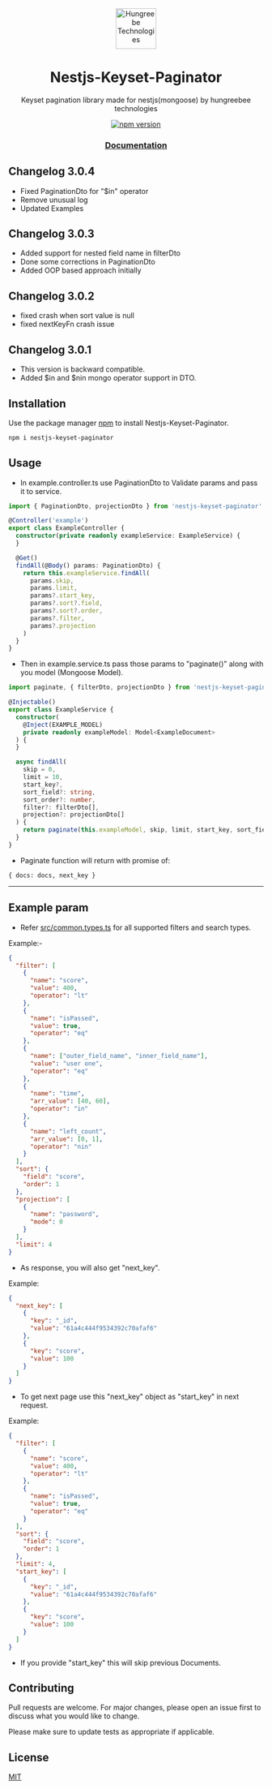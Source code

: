 <div align=center>

<img src="https://raw.githubusercontent.com/Hungreebee-Technologies/Nestjs-Keyset-Paginator/master/.github/assets/Hungrebee-Logo.png" alt="Hungreebe Technologies" height="80"/>

# Nestjs-Keyset-Paginator

Keyset pagination library made for nestjs(mongoose) by hungreebee technologies

[![npm version](https://badge.fury.io/js/nestjs-keyset-paginator.svg)](https://www.npmjs.com/package/nestjs-keyset-paginator)

### [Documentation](https://hungreebee-technologies.github.io/Nestjs-Keyset-Paginator/)

</div>

## Changelog 3.0.4
- Fixed PaginationDto for "$in" operator
- Remove unusual log
- Updated Examples

## Changelog 3.0.3
- Added support for nested field name in filterDto
- Done some corrections in PaginationDto
- Added OOP based approach initially

## Changelog 3.0.2
- fixed crash when sort value is null
- fixed nextKeyFn crash issue

## Changelog 3.0.1
- This version is backward compatible.
- Added $in and $nin mongo operator support in DTO.

## Installation

Use the package manager [npm](npmjs.com/package/nestjs-keyset-paginator) to install Nestjs-Keyset-Paginator.

```bash
npm i nestjs-keyset-paginator
```

## Usage

- In example.controller.ts use PaginationDto to Validate params and pass it to service.

```typescript
import { PaginationDto, projectionDto } from 'nestjs-keyset-paginator'

@Controller('example')
export class ExampleController {
  constructor(private readonly exampleService: ExampleService) {
  }

  @Get()
  findAll(@Body() params: PaginationDto) {
    return this.exampleService.findAll(
      params.skip,
      params.limit,
      params?.start_key,
      params?.sort?.field,
      params?.sort?.order,
      params?.filter,
      params?.projection
    )
  }
}
```

- Then in example.service.ts pass those params to "paginate()" along with you model (Mongoose Model).

```typescript
import paginate, { filterDto, projectionDto } from 'nestjs-keyset-paginator'

@Injectable()
export class ExampleService {
  constructor(
    @Inject(EXAMPLE_MODEL)
    private readonly exampleModel: Model<ExampleDocument>
  ) {
  }

  async findAll(
    skip = 0,
    limit = 10,
    start_key?,
    sort_field?: string,
    sort_order?: number,
    filter?: filterDto[],
    projection?: projectionDto[]
  ) {
    return paginate(this.exampleModel, skip, limit, start_key, sort_field, sort_order, filter, projection)
  }
}
```

- Paginate function will return with promise of:

```
{ docs: docs, next_key }
```

---

## Example param

- Refer [src/common.types.ts](https://github.com/Hungreebee-Technologies/Nestjs-Keyset-Paginator/blob/master/src/common.types.ts)
for all supported filters and search types.

Example:-

```json
{
  "filter": [
    {
      "name": "score",
      "value": 400,
      "operator": "lt"
    },
    {
      "name": "isPassed",
      "value": true,
      "operator": "eq"
    },
    {
      "name": ["outer_field_name", "inner_field_name"],
      "value": "user one",
      "operator": "eq"
    },
    {
      "name": "time",
      "arr_value": [40, 60],
      "operator": "in"
    },
    {
      "name": "left_count",
      "arr_value": [0, 1],
      "operator": "nin"
    }
  ],
  "sort": {
    "field": "score",
    "order": 1
  },
  "projection": [
    {
      "name": "password",
      "mode": 0
    }
  ],
  "limit": 4
}
```

- As response, you will also get "next_key".

Example:

```json
{
  "next_key": [
    {
      "key": "_id",
      "value": "61a4c444f9534392c70afaf6"
    },
    {
      "key": "score",
      "value": 100
    }
  ]
}
```

- To get next page use this "next_key" object as "start_key" in next request.

Example:

```json
{
  "filter": [
    {
      "name": "score",
      "value": 400,
      "operator": "lt"
    },
    {
      "name": "isPassed",
      "value": true,
      "operator": "eq"
    }
  ],
  "sort": {
    "field": "score",
    "order": 1
  },
  "limit": 4,
  "start_key": [
    {
      "key": "_id",
      "value": "61a4c444f9534392c70afaf6"
    },
    {
      "key": "score",
      "value": 100
    }
  ]
}
```

- If you provide "start_key" this will skip previous Documents.

## Contributing

Pull requests are welcome. For major changes, please open an issue first to discuss what you would like to change.

Please make sure to update tests as appropriate if applicable.

## License

[MIT](https://choosealicense.com/licenses/mit/)
